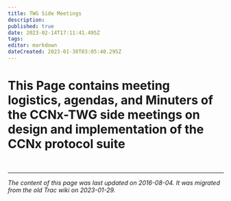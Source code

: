 ```yaml
---
title: TWG Side Meetings
description: 
published: true
date: 2023-02-14T17:11:41.495Z
tags: 
editor: markdown
dateCreated: 2023-01-30T03:05:40.295Z
---
```


# This Page contains meeting logistics, agendas, and Minuters of the CCNx-TWG side meetings on design and implementation of the CCNx protocol suite
&nbsp;
&nbsp;
&nbsp;

---

*The content of this page was last updated on 2016-08-04. It was migrated from the old Trac wiki on 2023-01-29.*